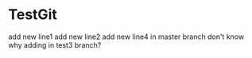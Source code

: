 # TestGit
add new line1
add new line2
add new line4 in master branch
don't know why adding in test3 branch?
